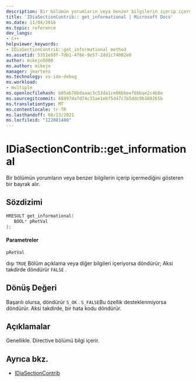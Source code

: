 ```yaml
---
description: Bir bölümün yorumların veya benzer bilgilerin içerip içermediğini gösteren bir bayrak alır.
title: 'IDiaSectionContrib:: get_informational | Microsoft Docs'
ms.date: 11/04/2016
ms.topic: reference
dev_langs:
- C++
helpviewer_keywords:
- IDiaSectionContrib::get_informational method
ms.assetid: 5351e89f-7db1-4f8e-9e57-2dd1c74002e0
author: mikejo5000
ms.author: mikejo
manager: jmartens
ms.technology: vs-ide-debug
ms.workload:
- multiple
ms.openlocfilehash: b05ab78bdaaac3c53da1ce08bbeef6bbae2c4b8e
ms.sourcegitcommit: 68897da7d74c31ae1ebf5d47c7b5ddc9b108265b
ms.translationtype: MT
ms.contentlocale: tr-TR
ms.lasthandoff: 08/13/2021
ms.locfileid: "122081480"
---
```

# <a name="idiasectioncontribget_informational"></a>IDiaSectionContrib::get_informational
Bir bölümün yorumların veya benzer bilgilerin içerip içermediğini gösteren bir bayrak alır.

## <a name="syntax"></a>Sözdizimi

```C++
HRESULT get_informational(
   BOOL* pRetVal
};
```

#### <a name="parameters"></a>Parametreler
 `pRetVal`

dışı `TRUE` Bölüm açıklama veya diğer bilgileri içeriyorsa döndürür; Aksi takdirde döndürür `FALSE` .

## <a name="return-value"></a>Dönüş Değeri
 Başarılı olursa, döndürür `S_OK` . `S_FALSE`Bu özellik desteklenmiyorsa döndürür. Aksi takdirde, bir hata kodu döndürür.

## <a name="remarks"></a>Açıklamalar
 Genellikle. Directive bölümü bilgi içerir.

## <a name="see-also"></a>Ayrıca bkz.
- [IDiaSectionContrib](../../debugger/debug-interface-access/idiasectioncontrib.md)
